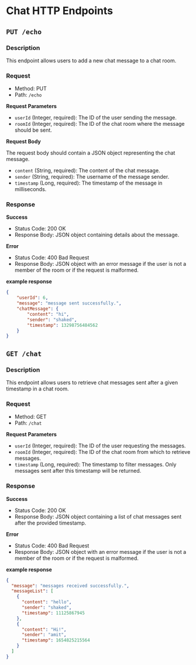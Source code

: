 # Chat HTTP Endpoints

## `PUT /echo`

### Description

This endpoint allows users to add a new chat message to a chat room.

### Request

- Method: PUT
- Path: `/echo`

**Request Parameters**

- `userId` (Integer, required): The ID of the user sending the message.
- `roomId` (Integer, required): The ID of the chat room where the message should be sent.

**Request Body**

The request body should contain a JSON object representing the chat message.

- `content` (String, required): The content of the chat message.
- `sender` (String, required): The username of the message sender.
- `timestamp` (Long, required): The timestamp of the message in milliseconds.

### Response

**Success**

- Status Code: 200 OK
- Response Body: JSON object containing details about the message.

**Error**

- Status Code: 400 Bad Request
- Response Body: JSON object with an error message if the user is not a member of the room or if the request is malformed.

**example response**
```json
{
    "userId": 6,
    "message": "message sent successfully.",
    "chatMessage": {
        "content": "hi",
        "sender": "shaked",
        "timestamp": 13298756484562
    }
}
```

## `GET /chat`

### Description

This endpoint allows users to retrieve chat messages sent after a given timestamp in a chat room.

### Request

- Method: GET
- Path: `/chat`

**Request Parameters**

- `userId` (Integer, required): The ID of the user requesting the messages.
- `roomId` (Integer, required): The ID of the chat room from which to retrieve messages.
- `timestamp` (Long, required): The timestamp to filter messages. Only messages sent after this timestamp will be returned.

### Response

**Success**

- Status Code: 200 OK
- Response Body: JSON object containing a list of chat messages sent after the provided timestamp.

**Error**

- Status Code: 400 Bad Request
- Response Body: JSON object with an error message if the user is not a member of the room or if the request is malformed.

**example response**
```json
{
  "message": "messages received successfully.",
  "messageList": [
    {
      "content": "hello",
      "sender": "shaked",
      "timestamp": 11125867945
    },
    {
      "content": "Hi!",
      "sender": "amit",
      "timestamp": 1654825215564
    }
  ]
}
```
